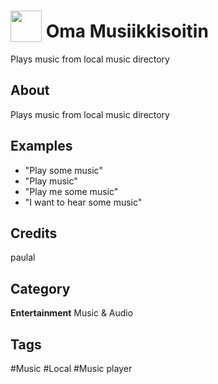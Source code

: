# <img src="https://raw.githack.com/FortAwesome/Font-Awesome/master/svgs/solid/music.svg" card_color="#22A7F0" width="50" height="50" style="vertical-align:bottom"/> Oma Musiikkisoitin
Plays music from local music directory

## About
Plays music from local music directory

## Examples
* "Play some music"
* "Play music"
* "Play me some music"
* "I want to hear some music"

## Credits
paulal

## Category
**Entertainment**
Music & Audio

## Tags
#Music
#Local
#Music player

